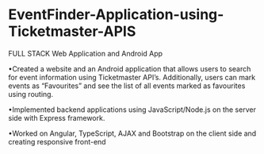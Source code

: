 # EventFinder-Application-using-Ticketmaster-APIS
FULL STACK Web Application and Android App

•Created a website and an Android application that allows users to search for event information using Ticketmaster API’s. Additionally, users can mark events as “Favourites” and see the list of all events marked as favourites using routing. 

•Implemented backend applications using JavaScript/Node.js on the server side with Express framework. 

•Worked on Angular, TypeScript, AJAX and Bootstrap on the client side and creating responsive front-end
